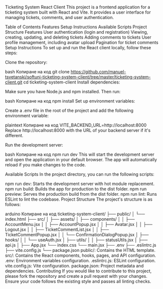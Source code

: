 Ticketing System React Client
This project is a frontend application for a ticketing system built with React and Vite. It provides a user interface for managing tickets, comments, and user authentication.

Table of Contents
Features
Setup Instructions
Available Scripts
Project Structure
Features
User authentication (login and registration)
Viewing, creating, updating, and deleting tickets
Adding comments to tickets
User profile management, including avatar upload
Pagination for ticket comments
Setup Instructions
To set up and run the React client locally, follow these steps:

Clone the repository:

bash
Копиране на код
git clone https://github.com/manuel-tsvetanski/softuni-ticketing-system-client/tree/master/ticketing-system-client.git
cd ticketing-system-client
Install dependencies:

Make sure you have Node.js and npm installed. Then run:

bash
Копиране на код
npm install
Set up environment variables:

Create a .env file in the root of the project and add the following environment variable:

plaintext
Копиране на код
VITE_BACKEND_URL=http://localhost:8000
Replace http://localhost:8000 with the URL of your backend server if it's different.

Run the development server:

bash
Копиране на код
npm run dev
This will start the development server and open the application in your default browser. The app will automatically reload if you make changes to the code.

Available Scripts
In the project directory, you can run the following scripts:

npm run dev: Starts the development server with hot module replacement.
npm run build: Builds the app for production to the dist folder.
npm run preview: Serves the production build from the dist folder.
npm run lint: Runs ESLint to lint the codebase.
Project Structure
The project's structure is as follows:

arduino
Копиране на код
ticketing-system-client/
├── public/
│   └── index.html
├── src/
│   ├── assets/
│   ├── components/
│   │   ├── AccountMenu.jsx
│   │   ├── AccountPopup.jsx
│   │   ├── Avatar.jsx
│   │   ├── Logout.jsx
│   │   ├── TicketCommentList.jsx
│   │   ├── TicketCommentPopup.jsx
│   │   └── ConfirmationDialogPopup.jsx
│   ├── hooks/
│   │   └── useAuth.jsx
│   ├── utils/
│   │   ├── statusUtils.jsx
│   ├── api.js
│   ├── App.jsx
    └── index.css
    └── main.jsx
├── .env
├── .eslintrc.js
├── vite.config.js
└── package.json
public/: Contains the HTML template.
src/: Contains the React components, hooks, pages, and API configuration.
.env: Environment variables configuration.
.eslintrc.js: ESLint configuration.
vite.config.js: Vite configuration.
package.json: Project metadata and dependencies.
Contributing
If you would like to contribute to this project, please fork the repository and create a pull request with your changes. Ensure your code follows the existing style and passes all linting checks.